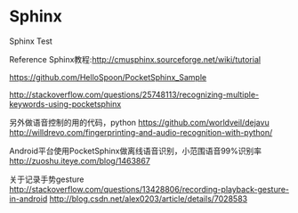# Sphinx
Sphinx Test


Reference
Sphinx教程:http://cmusphinx.sourceforge.net/wiki/tutorial

https://github.com/HelloSpoon/PocketSphinx_Sample

http://stackoverflow.com/questions/25748113/recognizing-multiple-keywords-using-pocketsphinx

另外做语音控制的用的代码，python
https://github.com/worldveil/dejavu
http://willdrevo.com/fingerprinting-and-audio-recognition-with-python/

Android平台使用PocketSphinx做离线语音识别，小范围语音99%识别率
http://zuoshu.iteye.com/blog/1463867

关于记录手势gesture
http://stackoverflow.com/questions/13428806/recording-playback-gesture-in-android
http://blog.csdn.net/alex0203/article/details/7028583

